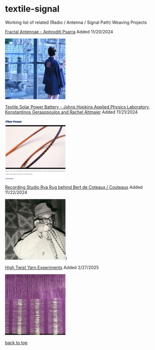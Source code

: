 # textile-signal

Working list of related (Radio / Antenna / Signal Path) Weaving Projects

[Fractal Antennae - Aphroditi Psarra](https://afroditipsarra.com/work/fractal-antennae) Added 11/20/2024

[![a person wearinga a kimono with a fractal pattern embroideried with conductive thread, wearing headphones](image-files/FractalKimono_3.jpeg)](https://afroditipsarra.com/work/fractal-antennae)

[Textile Solar Power Battery - Johns Hopkins Applied Physics Laboratory, Konstantinos Gerasopoulos and Rachel Altmaier](https://www.jhuapl.edu/work/projects-and-missions/developing-battery-and-solar-powered-fibers) Added 11/21/2024

[![battery and solar powered fibers woven directly into fabric](image-files/thumb-textile-battery.png)](https://www.jhuapl.edu/work/projects-and-missions/developing-battery-and-solar-powered-fibers)

[Recording Studio Rya Rug behind Bert de Coteaux / Couteaux](https://www.historyofrecording.com/Bert_De_Coteaux.html) Added 11/22/2024

[![black and white image of a man in coat, hat and thick black glasses talks on the phone](image-files/bertrugthumb.png)](https://www.historyofrecording.com/Bert_De_Coteaux.html))

[High Twist Yarn Experiments](Self-pleating-weaving-notes.md) Added 2/27/2025

<a href="Self-pleating-weaving-notes.md"><img src="image-files/8798.jpeg" style="width:200px;height:200px;"/></a>


[back to top](#textile-signal)

